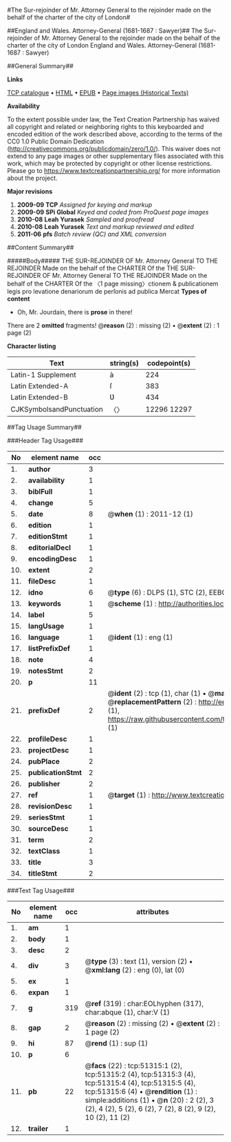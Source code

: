 #The Sur-rejoinder of Mr. Attorney General to the rejoinder made on the behalf of the charter of the city of London#

##England and Wales. Attorney-General (1681-1687 : Sawyer)##
The Sur-rejoinder of Mr. Attorney General to the rejoinder made on the behalf of the charter of the city of London
England and Wales. Attorney-General (1681-1687 : Sawyer)

##General Summary##

**Links**

[TCP catalogue](http://www.ota.ox.ac.uk/tcp/)  • 
[HTML](http://tei.it.ox.ac.uk/tcp/Texts-HTML/free/A61/A61989.html)  • 
[EPUB](http://tei.it.ox.ac.uk/tcp/Texts-EPUB/free/A61/A61989.epub) • 
[Page images (Historical Texts)](https://historicaltexts.jisc.ac.uk/eebo-11945025e)

**Availability**

To the extent possible under law, the Text Creation Partnership has waived all copyright and related or neighboring rights to this keyboarded and encoded edition of the work described above, according to the terms of the CC0 1.0 Public Domain Dedication (http://creativecommons.org/publicdomain/zero/1.0/). This waiver does not extend to any page images or other supplementary files associated with this work, which may be protected by copyright or other license restrictions. Please go to https://www.textcreationpartnership.org/ for more information about the project.

**Major revisions**

1. __2009-09__ __TCP__ *Assigned for keying and markup*
1. __2009-09__ __SPi Global__ *Keyed and coded from ProQuest page images*
1. __2010-08__ __Leah Yurasek__ *Sampled and proofread*
1. __2010-08__ __Leah Yurasek__ *Text and markup reviewed and edited*
1. __2011-06__ __pfs__ *Batch review (QC) and XML conversion*

##Content Summary##

#####Body#####
THE SUR-REJOINDER OF Mr. Attorney General TO THE REJOINDER Made on the behalf of the CHARTER Of the THE SUR-REJOINDER OF Mr. Attorney General TO THE REJOINDER Made on the behalf of the CHARTER Of the 〈1 page missing〉ctionem & publicationem legis pro levatione denariorum de perſonis ad publica Mercat
**Types of content**

  * Oh, Mr. Jourdain, there is **prose** in there!

There are 2 **omitted** fragments! 
 @__reason__ (2) : missing (2)  •  @__extent__ (2) : 1 page (2)

**Character listing**


|Text|string(s)|codepoint(s)|
|---|---|---|
|Latin-1 Supplement|à|224|
|Latin Extended-A|ſ|383|
|Latin Extended-B|Ʋ|434|
|CJKSymbolsandPunctuation|〈〉|12296 12297|

##Tag Usage Summary##

###Header Tag Usage###

|No|element name|occ|attributes|
|---|---|---|---|
|1.|__author__|3||
|2.|__availability__|1||
|3.|__biblFull__|1||
|4.|__change__|5||
|5.|__date__|8| @__when__ (1) : 2011-12 (1)|
|6.|__edition__|1||
|7.|__editionStmt__|1||
|8.|__editorialDecl__|1||
|9.|__encodingDesc__|1||
|10.|__extent__|2||
|11.|__fileDesc__|1||
|12.|__idno__|6| @__type__ (6) : DLPS (1), STC (2), EEBO-CITATION (1), OCLC (1), VID (1)|
|13.|__keywords__|1| @__scheme__ (1) : http://authorities.loc.gov/ (1)|
|14.|__label__|5||
|15.|__langUsage__|1||
|16.|__language__|1| @__ident__ (1) : eng (1)|
|17.|__listPrefixDef__|1||
|18.|__note__|4||
|19.|__notesStmt__|2||
|20.|__p__|11||
|21.|__prefixDef__|2| @__ident__ (2) : tcp (1), char (1)  •  @__matchPattern__ (2) : ([0-9\-]+):([0-9IVX]+) (1), (.+) (1)  •  @__replacementPattern__ (2) : http://eebo.chadwyck.com/downloadtiff?vid=$1&page=$2 (1), https://raw.githubusercontent.com/textcreationpartnership/Texts/master/tcpchars.xml#$1 (1)|
|22.|__profileDesc__|1||
|23.|__projectDesc__|1||
|24.|__pubPlace__|2||
|25.|__publicationStmt__|2||
|26.|__publisher__|2||
|27.|__ref__|1| @__target__ (1) : http://www.textcreationpartnership.org/docs/. (1)|
|28.|__revisionDesc__|1||
|29.|__seriesStmt__|1||
|30.|__sourceDesc__|1||
|31.|__term__|2||
|32.|__textClass__|1||
|33.|__title__|3||
|34.|__titleStmt__|2||


###Text Tag Usage###

|No|element name|occ|attributes|
|---|---|---|---|
|1.|__am__|1||
|2.|__body__|1||
|3.|__desc__|2||
|4.|__div__|3| @__type__ (3) : text (1), version (2)  •  @__xml:lang__ (2) : eng (0), lat (0)|
|5.|__ex__|1||
|6.|__expan__|1||
|7.|__g__|319| @__ref__ (319) : char:EOLhyphen (317), char:abque (1), char:V (1)|
|8.|__gap__|2| @__reason__ (2) : missing (2)  •  @__extent__ (2) : 1 page (2)|
|9.|__hi__|87| @__rend__ (1) : sup (1)|
|10.|__p__|6||
|11.|__pb__|22| @__facs__ (22) : tcp:51315:1 (2), tcp:51315:2 (4), tcp:51315:3 (4), tcp:51315:4 (4), tcp:51315:5 (4), tcp:51315:6 (4)  •  @__rendition__ (1) : simple:additions (1)  •  @__n__ (20) : 2 (2), 3 (2), 4 (2), 5 (2), 6 (2), 7 (2), 8 (2), 9 (2), 10 (2), 11 (2)|
|12.|__trailer__|1||
